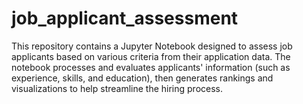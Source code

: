 # job_applicant_assessment
This repository contains a Jupyter Notebook designed to assess job applicants based on various criteria from their application data. The notebook processes and evaluates applicants' information (such as experience, skills, and education), then generates rankings and visualizations to help streamline the hiring process. 

